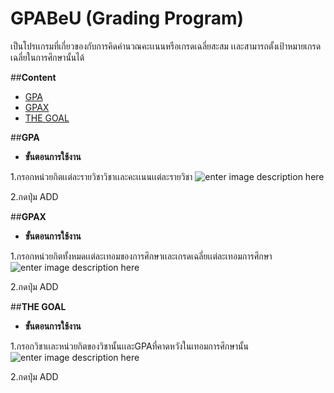 # GPABeU (Grading Program)
เป็นโปรเเกรมที่เกี่ยวของกับการคิดคำนวณคะเเนนหรือเกรดเฉลี่ยสะสม เเละสามารถตั้งเป้าหมายเกรดเฉลี่ยในการศึกษานั้นได้

##**Content**
 - [GPA](#gpa)
 - [GPAX](#gpax)
 - [THE GOAL](#the-goal)

##**GPA**

 - **ขั้นตอนการใช้งาน**
 
 1.กรอกหน่วยกิตเเต่ละรายวิชาวิชาเเละคะเเนนเเต่ละรายวิชา
 ![enter image description here](https://cdn.discordapp.com/attachments/1037626127579107360/1112255584004223066/image.png)

   2.กดปุ่ม ADD


##**GPAX**

 

 - **ขั้นตอนการใช้งาน**
 
 1.กรอกหน่วยกิตทั้งหมดเเต่ละเทอมของการศึกษาเเละเกรดเฉลี่ยเเต่ละเทอมการศึกษา
![enter image description here](https://cdn.discordapp.com/attachments/1037626127579107360/1112256759273361558/image.png)

   2.กดปุ่ม ADD

##**THE GOAL**

 - **ขั้นตอนการใช้งาน**
 
 1.กรอกวิชาเเละหน่วยกิตของวิชานั้นเเละGPAที่คาดหวังในเทอมการศึกษานั้น
 ![enter image description here](https://cdn.discordapp.com/attachments/1037626127579107360/1112258222036889661/image.png)

2.กดปุ่ม ADD
